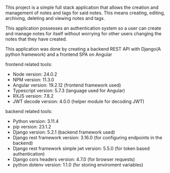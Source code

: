 This project is a simple full stack application that allows the creation and management of notes and tags for said notes. This means creating, editing, archiving, deleting and viewing notes and tags.

This application possesses an authentication system so a user can create and manage notes for itself without worrying for other users changing the notes that they have created.

This application was done by creating a backend REST API with Django(A python framework) and a frontend SPA on Angular

frontend related tools:
   - Node version: 24.0.2
   - NPM version: 11.3.0
   - Angular version: 19.2.12 (frontend framework used)
   - Typescript version: 5.7.3 (language used for Angular)
   - RXJS version: 7.8.2
   - JWT decode version: 4.0.0 (helper module for decoding JWT)

backend related tools:
   - Python version: 3.11.4
   - pip version: 23.1.2
   - Django version: 5.2.1 (backend framework used)
   - Django rest framework version: 3.16.0 (for configuring endpoints in the backend)
   - Django rest framework simple jwt version: 5.5.0 (for token based authentication)
   - Django cors headers version: 4.7.0 (for browser requests)
   - python dotenv version: 1.1.0 (for storing enviroment variables)

